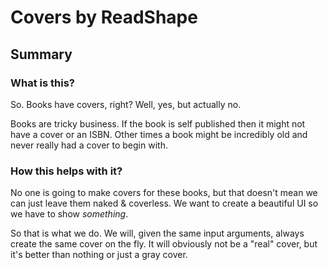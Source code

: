 # Covers by ReadShape

## Summary

### What is this?

So. Books have covers, right? Well, yes, but actually no.

Books are tricky business.
If the book is self published then it might not have a cover or an ISBN.
Other times a book might be incredibly old and never really had a cover to begin with.

### How this helps with it?

No one is going to make covers for these books, but that doesn't mean we can just leave them naked & coverless.
We want to create a beautiful UI so we have to show _something_.

So that is what we do. We will, given the same input arguments, always create the same cover on the fly.
It will obviously not be a "real" cover, but it's better than nothing or just a gray cover.
